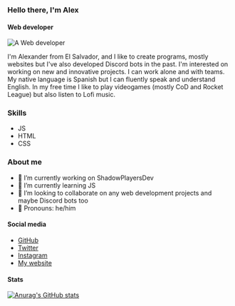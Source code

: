 ### Hello there, I'm Alex
#### Web developer
![A Web developer](https://alex22sv.tk/images/whitebanner.png)

I'm Alexander from El Salvador, and I like to create programs, mostly websites but I've also developed Discord bots in the past. I'm interested on working on new and innovative projects. I can work alone and with teams. My native language is Spanish but I can fluently speak and understand English. In my free time I like to play videogames (mostly CoD and Rocket League) but also listen to Lofi music.

### Skills 
- JS
- HTML
- CSS

### About me
- 🔭 I’m currently working on ShadowPlayersDev 
- 🌱 I’m currently learning JS 
- 👯 I’m looking to collaborate on any web development projects and maybe Discord bots too 
- 👨 Pronouns: he/him 

#### Social media
* [GitHub](https://github.com/Alex22-SV)
* [Twitter](https://twitter.com/Alex22_SV)
* [Instagram](https://www.instagram.com/alex22_sv/)
* [My website](https://alex22sv.tk)

#### Stats
[![Anurag's GitHub stats](https://github-readme-stats.vercel.app/api?username=alex22-sv&theme=nightowl)](https://github.com/anuraghazra/github-readme-stats) 
